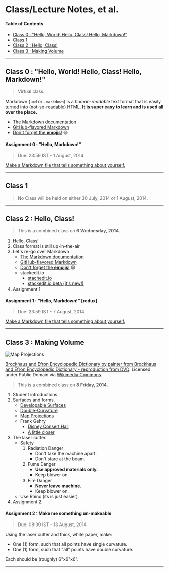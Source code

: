 # Class/Lecture Notes, et al.

#### Table of Contents

- [Class 0 : "Hello, World!  Hello, Class!  Hello, Markdown!"](#user-content-class-0--hello-world--hello-class--hello-markdown)
- [Class 1](#user-content-class-1)
- [Class 2 : Hello, Class!](#user-content-class-2--hello-class)
- [Class 3 : Making Volume](#user-content-class-3--making-volume)

---

## Class 0 : "Hello, World!  Hello, Class!  Hello, Markdown!"

> Virtual class.

Markdown (```.md``` or ```.markdown```) is a *human-readable* text format that is easily turned into (not-so-readable) HTML.  **It is super easy to learn and is used all over the place.**

* [The Markdown documentation](http://daringfireball.net/projects/markdown/)
* [GitHub-flavored Markdown](https://guides.github.com/features/mastering-markdown/)
* [Don't forget the **emojis**!](http://www.emoji-cheat-sheet.com/) :smiley:

#### Assignment 0 : "Hello, Markdown!"

> Due: 23:59 IST - 1 August, 2014

[Make a Markdown file that tells something about yourself.](Content/assignment0.md)

---

## Class 1

> No Class will be held on either 30 July, 2014 or 1 August, 2014.

---

## Class 2 : Hello, Class!

> This is a combined class on **6 Wednesday, 2014**.

1. Hello, Class!  
2. Class format is still up-in-the-air  
3. Let's re-go over Markdown  
    * [The Markdown documentation](http://daringfireball.net/projects/markdown/)
    * [GitHub-flavored Markdown](https://guides.github.com/features/mastering-markdown/)
    * [Don't forget the **emojis**!](http://www.emoji-cheat-sheet.com/) :smiley:
    * stackedit.io  
        * [stachedit.io](https://stackedit.io/)
        * [stackedit.io beta (it's new!)](https://stackedit-beta.herokuapp.com/#)  
4. Assignment 1

#### Assignment 1 : "Hello, Markdown!" [redux]

> Due: 23:59 IST - 7 August, 2014

[Make a Markdown file that tells something about yourself.](Content/assignment1.md)

---

## Class 3 : Making Volume

![Map Projections](http://upload.wikimedia.org/wikipedia/commons/d/da/Brockhaus_and_Efron_Encyclopedic_Dictionary_b28_639-0.jpg)  

[Brockhaus and Efron Encyclopedic Dictionary by painter from Brockhaus and Efron Encyclopedic Dictionary - reproduction from DVD](http://upload.wikimedia.org/wikipedia/commons/d/da/Brockhaus_and_Efron_Encyclopedic_Dictionary_b28_639-0.jpg).  Licensed under Public Domain via [Wikimedia Commons](//commons.wikimedia.org/wiki/).

> This is a combined class on **8 Friday, 2014**.

1. Student introductions.
2. Surfaces and forms.
    * [Developable Surfaces](http://en.wikipedia.org/wiki/Developable_surface)
    * [Double-Curvature](http://en.wikipedia.org/wiki/Principal_curvature)  
    * [Map Projections](http://en.wikipedia.org/wiki/Map_projections)
    * Frank Gehry
        * [Disney Consert Hall](http://commons.wikimedia.org/wiki/File:Disney_Concert_Hall_by_Carol_Highsmith.jpg)  
        * [A little closer](http://upload.wikimedia.org/wikipedia/commons/thumb/1/19/Walt_Disney_Concert_Hall_%285222450254%29.jpg/680px-Walt_Disney_Concert_Hall_%285222450254%29.jpg)
3. The laser cutter.
    * Safety  
        1. Radiation Danger
            * Don't take the machine apart.
            * Don't stare at the beam.
        2. Fume Danger
            * **Use approved materials only.**
            * Keep blower on.
        3. Fire Danger
            * **Never leave machine.**
            * Keep blower on.
    * Use Rhino (its is just easier).
4. Assignment 2.

#### Assignment 2 : Make me something un-makeable

> Due: 08:30 IST - 13 August, 2014

Using the laser cutter and thick, white paper, make:  

* One (1) form, such that all points have single curvature.
* One (1) form, such that "all" points have double curvature.

Each should be (roughly) 6"x6"x6".

---
